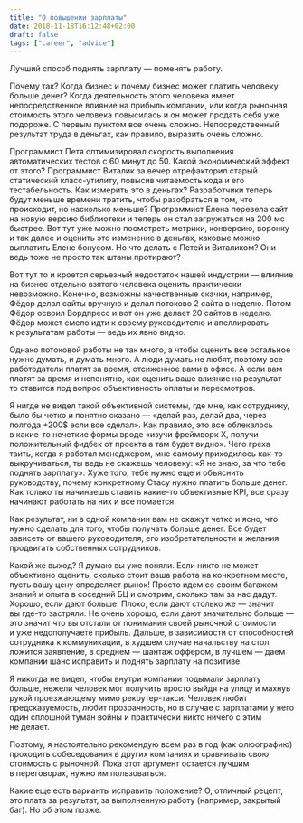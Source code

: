 ```yaml
---
title: "О повышении зарплаты"
date: 2018-11-18T16:12:48+02:00
draft: false
tags: ["career", "advice"]
---
```


Лучший способ поднять зарплату — поменять работу.

Почему так? Когда бизнес и почему бизнес может платить человеку больше денег? Когда деятельность этого человека имеет непосредственное влияние на прибыль компании, или когда рыночная стоимость этого человека повысилась и он может продать себя уже подороже.
С первым пунктом все очень сложно. Непосредственный результат труда в деньгах, как правило, выразить очень сложно. 

Программист Петя оптимизировал скорость выполнения автоматических тестов с 60 минут до 50. Какой экономический эффект от этого? Программист Виталик за вечер отрефакторил старый статический класс-утилиту, повысив читаемость кода и его тестабельность. Как измерить это в деньгах? Разработчики теперь будут меньше времени тратить, чтобы разобраться в том, что происходит, но насколько меньше? Программист Елена перевела сайт на новую версию библиотеки и теперь он стал загружаться на 200 мс быстрее. Вот тут уже можно посмотреть метрики, конверсию, воронку и так далее и оценить это изменение в деньгах, каковые можно выплатить Елене бонусом. Но что делать с Петей и Виталиком? Они ведь тоже не просто так штаны протирают?

Вот тут то и кроется серьезный недостаток нашей индустрии — влияние на бизнес отдельно взятого человека оценить практически невозможно. Конечно, возможны качественные скачки, например, Фёдор делал сайты вручную и делал потоково 2 сайта в неделю. Потом Фёдор освоил Вордпресс и вот он уже делает 20 сайтов в неделю. Фёдор может смело идти к своему руководителю и апеллировать к результатам работы — ведь их явно видно. 

Однако потоковой работы не так много, а чтобы оценить все остальное нужно думать, и думать много. А люди думать не любят, поэтому все работодатели платят за время, отсиженное вами в офисе. А если вам платят за время и непонятно, как оценить ваше влияние на результат то ставится под вопрос объективность оплаты и пересмотров.

Я нигде не видел такой объективной системы, где мне, как сотруднику, было бы четко и понятно сказано — «делай раз, делай два, через полгода +200$ если все сделал». Как правило, это все облекалось в какие-то нечеткие формы вроде «изучи фреймворк X, получи положительный фидбек от проекта а там будет видно». Чего греха таить, когда я работал менеджером, мне самому приходилось как-то выкручиваться, ты ведь не скажешь человеку: «Я не знаю, за что тебе поднять зарплату». Хуже того, тебе нужно еще и объяснить руководству, почему конкретному Стасу нужно платить больше денег. Как только ты начинаешь ставить какие-то объективные KPI, все сразу начинают работать на них и все ломается.

Как результат, ни в одной компании вам не скажут четко и ясно, что нужно сделать для того, чтобы получать больше денег. Все будет зависеть от вашего руководителя, его изобретательности и желания продвигать собственных сотрудников.

Какой же выход? Я думаю вы уже поняли. Если никто не может объективно оценить, сколько стоит ваша работа на конкретном месте, пусть вашу цену определяет рынок! Просто идем со своим багажом знаний и опыта в соседний БЦ и смотрим, сколько там за нас дадут. Хорошо, если дают больше. Плохо, если дают столько же — значит вы где-то застряли. Не очень хорошо, если дают значительно больше — это значит что вы отстали от понимания своей рыночной стоимости и уже недополучаете прибыль. Дальше, в зависимости от способностей сотрудника к коммуникации, в худшем случае начальству на стол ложится заявление, в среднем — шантаж оффером, в лучшем — даем компании шанс исправить и поднять зарплату на позитиве.

Я никогда не видел, чтобы внутри компании подымали зарплату больше, нежели человек мог получить просто выйдя на улицу и махнув рукой проезжающему мимо рекрутер-такси. Человек любит предсказуемость, любит прозрачность, но в случае с зарплатами у него один сплошной туман войны и практически никто ничего с этим не делает.

Поэтому, я настоятельно рекомендую всем раз в год (как флюографию) проходить собеседования в других компаниях и сравнивать свою стоимость с рыночной. Пока этот аргумент остается лучшим в переговорах, нужно им пользоваться. 

Какие еще есть варианты исправить положение? О, отличный рецепт, это плата за результат, за выполненную работу (например, закрытый баг). Но об этом позже.
